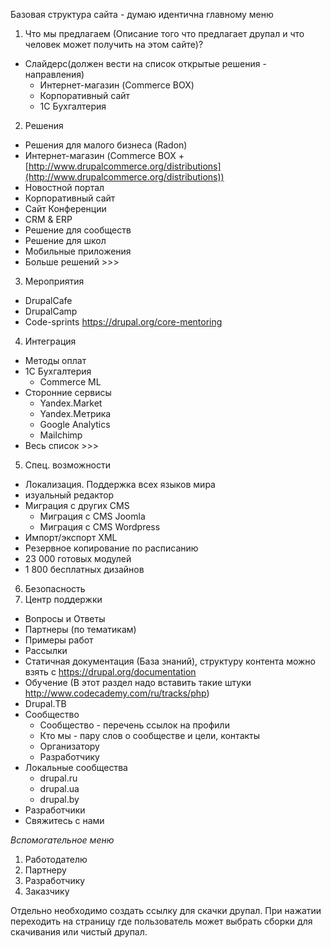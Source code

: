 Базовая структура сайта - думаю идентична главному меню

1. Что мы предлагаем (Описание того что предлагает друпал и что человек может получить на этом сайте)?
 - Слайдерс(должен вести на список открытые решения  - направления)
     - Интернет-магазин (Commerce BOX)
     - Корпоративный сайт
     - 1С Бухгалтерия

2. Решения
  - Решения для малого бизнеса (Radon)
  - Интернет-магазин (Commerce BOX + [http://www.drupalcommerce.org/distributions](http://www.drupalcommerce.org/distributions))
  - Новостной портал
  - Корпоративный сайт
  - Сайт Конференции
  - CRM & ERP
  - Решение для сообществ
  - Решение для школ
  - Мобильные приложения
  - Больше решений >>>

3. Мероприятия
  - DrupalCafe
  - DrupalCamp
  - Code-sprints https://drupal.org/core-mentoring
  
4. Интеграция
  - Методы оплат
  - 1С Бухгалтерия
      - Commerce ML
  - Сторонние сервисы
      - Yandex.Market
      - Yandex.Метрика
      - Google Analytics
      - Mailchimp
  - Весь список >>>

5. Спец. возможности
  - Локализация. Поддержка всех языков мира
  - изуальный редактор
  - Миграция с других CMS
      - Миграция с CMS Joomla
      - Миграция с CMS Wordpress
  - Импорт/экспорт XML
  - Резервное копирование по расписанию
  - 23 000 готовых модулей
  - 1 800 бесплатных дизайнов
6. Безопасность
7. Центр поддержки
  - Вопросы и Ответы
  - Партнеры (по тематикам)
  - Примеры работ
  - Рассылки
  - Статичная документация (База знаний), структуру контента можно взять с https://drupal.org/documentation
  - Обучение (В этот раздел надо вставить такие штуки http://www.codecademy.com/ru/tracks/php)
  - Drupal.ТВ
  - Сообщество
      - Сообщество - перечень ссылок на профили
      - Кто мы - пару слов о сообществе и цели, контакты
      - Организатору
      - Разработчику
  - Локальные сообщества
      - drupal.ru
      - drupal.ua
      - drupal.by
  - Разработчики
  - Свяжитесь с нами

*Вспомогательное меню*
 1. Работодателю
 2. Партнеру 
 3. Разработчику
 4. Заказчику

Отдельно необходимо создать ссылку для скачки друпал. При нажатии переходить на страницу где пользователь может выбрать сборки для скачивания или чистый друпал.

